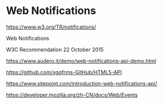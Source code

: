 # Web Notifications  


https://www.w3.org/TR/notifications/  


Web Notifications

W3C Recommendation 22 October 2015



https://www.audero.it/demo/web-notifications-api-demo.html 

https://github.com/xgqfrms-GitHub/HTML5-API  



https://www.sitepoint.com/introduction-web-notifications-api/  



https://developer.mozilla.org/zh-CN/docs/Web/Events  




